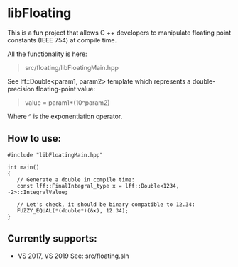 # libFloating

This is a fun project that allows C ++ developers to manipulate floating point constants (IEEE 754) at compile time.

All the functionality is here:
> src/floating/libFloatingMain.hpp

See lff::Double<param1, param2> template which represents a double-precision floating-point value:
> value = param1*(10^param2)

Where ^ is the exponentiation operator.

## How to use:

```
#include "libFloatingMain.hpp"

int main()
{
   // Generate a double in compile time:
   const lff::FinalIntegral_type x = lff::Double<1234, -2>::IntegralValue; 

   // Let's check, it should be binary compatible to 12.34:
   FUZZY_EQUAL(*(double*)(&x), 12.34);                    
}
```

## Currently supports: 
* VS 2017, VS 2019
See:
src/floating.sln
